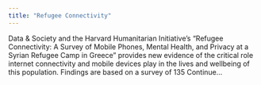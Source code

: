 ```yaml
---
title: "Refugee Connectivity"
---
```


Data & Society and the Harvard Humanitarian Initiative’s “Refugee Connectivity: A Survey of Mobile Phones, Mental Health, and Privacy at a Syrian Refugee Camp in Greece” provides new evidence of the critical role internet connectivity and mobile devices play in the lives and wellbeing of this population. Findings are based on a survey of 135 Continue...

